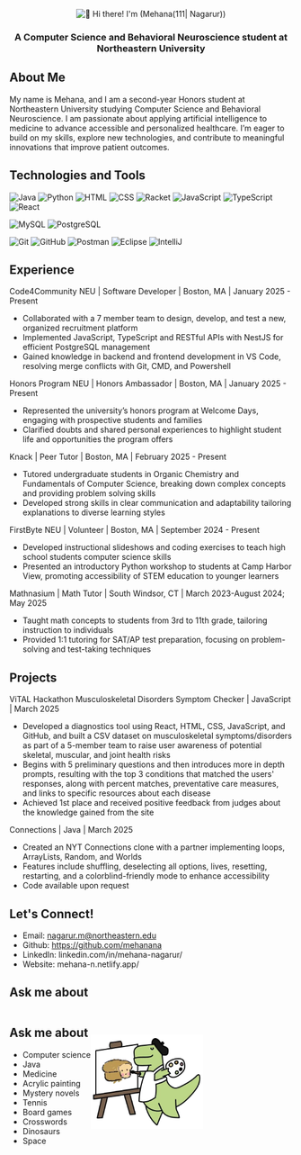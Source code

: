 <p align="center">
  <img src="https://raw.githubusercontent.com/mehanana/mehanana/master/Hi%20🌺%20I’m%20Mehana!.gif" 
       height="250" 
       width="500" 
       alt="👋 Hi there! I'm (Mehana(111| Nagarur))" 
       title="👋 Hi there! I'm (Mehana(111| Nagarur))"/>
</p>
<h3 align="center">A Computer Science and Behavioral Neuroscience student at Northeastern University</h3>

## About Me
My name is Mehana, and I am a second-year Honors student at Northeastern University studying Computer Science and Behavioral Neuroscience. I am passionate about applying artificial intelligence to medicine to advance accessible and personalized healthcare. I’m eager to build on my skills, explore new technologies, and contribute to meaningful innovations that improve patient outcomes.

## Technologies and Tools
![Java](https://img.shields.io/badge/java-%23ED8B00.svg?style=for-the-badge&logo=openjdk&logoColor=white)
![Python](https://img.shields.io/badge/python-3670A0?style=for-the-badge&logo=python&logoColor=ffdd54)
![HTML](https://img.shields.io/badge/html-ebb39b.svg?style=for-the-badge&logo=html5&logoColor=%2361DAF)
![CSS](https://img.shields.io/badge/css-2e54e0.svg?style=for-the-badge&logo=css&logoColor=%2361DAF)
![Racket](https://img.shields.io/badge/racket-445aa4.svg?style=for-the-badge&logo=racket&logoColor=922a27)
![JavaScript](https://img.shields.io/badge/javascript-f7da61.svg?style=for-the-badge&logo=javascript&logoColor=383936)
![TypeScript](https://img.shields.io/badge/typescript-%23007ACC.svg?style=for-the-badge&logo=typescript&logoColor=white)
![React](https://img.shields.io/badge/react-%2320232a.svg?style=for-the-badge&logo=react&logoColor=%2361DAFB)

![MySQL](https://img.shields.io/badge/mysql-d99539.svg?style=for-the-badge&logo=mysql&logoColor=2f648a)
![PostgreSQL](https://img.shields.io/badge/postgresql-436593.svg?style=for-the-badge&logo=postgresql&logoColor=ffffff)

![Git](https://img.shields.io/badge/git-%23F05033.svg?style=for-the-badge&logo=git&logoColor=white)
![GitHub](https://img.shields.io/badge/github-%23121011.svg?style=for-the-badge&logo=github&logoColor=white)
![Postman](https://img.shields.io/badge/Postman-FF6C37?style=for-the-badge&logo=postman&logoColor=white)
![Eclipse](https://img.shields.io/badge/eclipse-322957.svg?style=for-the-badge&logo=eclipse&logoColor=ea9b45)
![IntelliJ](https://img.shields.io/badge/intellij-b94c7f.svg?style=for-the-badge&logo=intellijidea&logoColor=ffae45)


## Experience
Code4Community NEU | Software Developer | Boston, MA | January 2025 - Present   
- Collaborated with a 7 member team to design, develop, and test a new, organized recruitment platform
- Implemented JavaScript, TypeScript and RESTful APIs with NestJS for efficient PostgreSQL management
- Gained knowledge in backend and frontend development in VS Code, resolving merge conflicts with Git, CMD, and Powershell

Honors Program NEU | Honors Ambassador | Boston, MA | January 2025 - Present   
- Represented the university’s honors program at Welcome Days, engaging with prospective students and families
- Clarified doubts and shared personal experiences to highlight student life and opportunities the program offers

Knack | Peer Tutor | Boston, MA | February 2025 - Present                                                                                                                                                 
- Tutored undergraduate students in Organic Chemistry and Fundamentals of Computer Science, breaking down complex concepts and providing problem solving skills
- Developed strong skills in clear communication and adaptability tailoring explanations to diverse learning styles

FirstByte NEU | Volunteer | Boston, MA | September 2024 - Present
- Developed instructional slideshows and coding exercises to teach high school students computer science skills
- Presented an introductory Python workshop to students at Camp Harbor View, promoting accessibility of STEM education to younger learners

Mathnasium | Math Tutor | South Windsor, CT | March 2023-August 2024; May 2025       
- Taught math concepts to students from 3rd to 11th grade, tailoring instruction to individuals
- Provided 1:1 tutoring for SAT/AP test preparation, focusing on problem-solving and test-taking techniques

## Projects
ViTAL Hackathon Musculoskeletal Disorders Symptom Checker | JavaScript | March 2025
- Developed a diagnostics tool using React, HTML, CSS, JavaScript, and GitHub, and built a CSV dataset on musculoskeletal symptoms/disorders as part of a 5-member team to raise user awareness of potential skeletal, muscular, and joint health risks
- Begins with 5 preliminary questions and then introduces more in depth prompts, resulting with the top 3 conditions that matched the users' responses, along with percent matches, preventative care measures, and links to specific resources about each disease
- Achieved 1st place and received positive feedback from judges about the knowledge gained from the site

Connections | Java | March 2025
- Created an NYT Connections clone with a partner implementing loops, ArrayLists, Random, and Worlds
- Features include shuffling, deselecting all options, lives, resetting, restarting, and a colorblind-friendly mode to enhance accessibility
- Code available upon request

## Let's Connect!
- Email: nagarur.m@northeastern.edu
- Github: https://github.com/mehanana
- LinkedIn: linkedin.com/in/mehana-nagarur/
- Website: mehana-n.netlify.app/

## Ask me about 
<div style="display: flex; align-items: center;">
  <div>
    <h2>Ask me about</h2>
    <ul>
      <li>Computer science</li>
      <li>Java</li>
      <li>Medicine</li>
      <li>Acrylic painting</li>
      <li>Mystery novels</li>
      <li>Tennis</li>
      <li>Board games</li>
      <li>Crosswords</li>
      <li>Dinosaurs</li>
      <li>Space</li>
    </ul>
  </div>
  <img src="dino gif.webp" width="200">
</div>
